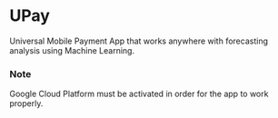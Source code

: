 # UPay
Universal Mobile Payment App that works anywhere with forecasting analysis using Machine Learning.

### Note
Google Cloud Platform must be activated in order for the app to work properly.